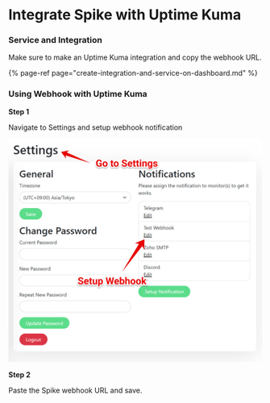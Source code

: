 # Integrate Spike with Uptime Kuma

### Service and Integration

Make sure to make an Uptime Kuma integration and copy the webhook URL.

{% page-ref page="create-integration-and-service-on-dashboard.md" %}



### Using Webhook with Uptime Kuma

**Step 1**

Navigate to Settings and setup webhook notification

![](../.gitbook/assets/image%20%2863%29.png)



**Step 2** 

Paste the Spike webhook URL and save.

